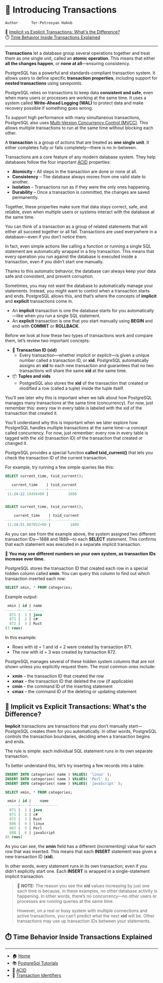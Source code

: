 # 🔁 Introducing Transactions


```info
Author      Ter-Petrosyan Hakob
```
🧩 [Implicit vs Explicit Transactions: What's the Difference?](#-implicit-vs-explicit-transactions-whats-the-difference)\
⏱️ [Time Behavior Inside Transactions Explained](#️-time-behavior-inside-transactions-explained)

---

**Transactions** let a database group several operations together and treat them as one single unit, called an **atomic operation**. 
This means that either **all the changes happen**, or **none at all**—ensuring consistency.

PostgreSQL has a powerful and standards-compliant transaction system. It allows users to define specific **transaction properties**, including support for **nested transactions** using savepoints.

PostgreSQL relies on transactions to keep data **consistent and safe**, even when many users or processes are working at the same time. It uses a system called **Write-Ahead Logging (WAL)** to protect data and make recovery possible if something goes wrong.

To support high performance with many simultaneous transactions, PostgreSQL also uses [Multi-Version Concurrency Control (MVCC)](./3_Multi_Version_Concurrency_Control.md). This allows multiple transactions to run at the same time without blocking each other.

A **transaction** is a group of actions that are treated as **one single unit**. It either completes fully or fails completely—there is no in-between.

Transactions are a core feature of any modern database system. They help databases follow the four important [ACID](./0_Understanding_ACID_in_PostgreSQL.md) properties:

- **Atomicity** – All steps in the transaction are done or none at all.
- **Consistency** – The database always moves from one valid state to another.
- **Isolation** – Transactions run as if they were the only ones happening.
- **Durability** – Once a transaction is committed, the changes are saved permanently.

Together, these properties make sure that data stays correct, safe, and reliable, even when multiple users or 
systems interact with the database at the same time.

You can think of a transaction as a group of related statements that will either all succeed together or all fail. Transactions are used everywhere in a database—even if you don’t notice them.

In fact, even simple actions like calling a function or running a single SQL statement are automatically wrapped in a tiny transaction. This means that every operation you run against the database is executed inside a transaction, even if you didn’t start one manually.

Thanks to this automatic behavior, the database can always keep your data safe and consistent, and prevent corruption. 

Sometimes, you may not want the database to automatically manage your statements. Instead, you might want to control when a transaction starts and ends. PostgreSQL allows this, and that’s where the concepts of **implicit** and **explicit** transactions come in.

- An **implicit** transaction is one the database starts for you automatically—like when you run a single SQL statement.
- An **explicit** transaction is one that you start manually using **BEGIN** and end with **COMMIT** or **ROLLBACK**.

Before we look at how these two types of transactions work and compare them, let’s review two important concepts:

- 🔢 **Transaction ID (xid)**
    - Every transaction—whether implicit or explicit—is given a unique number called a transaction ID, or **xid**. 
        PostgreSQL automatically assigns an **xid** to each new transaction and guarantees that no two transactions 
        will share the same **xid** at the same time.
- 📦 **Tuples and xids**
    - PostgreSQL also stores the **xid** of the transaction that created or modified a row (called a tuple) inside the tuple itself.        


You’ll see later why this is important when we talk about how PostgreSQL manages many transactions at the same time (concurrency). For now, just remember this: every row in every table is labeled with the xid of the transaction that created it.

You’ll understand why this is important when we later explore how PostgreSQL handles multiple transactions at the 
same time—a concept called concurrency. For now, just remember: every row in every table is tagged with the xid (transaction ID) of the transaction that created or changed it.

PostgreSQL provides a special function **called txid_current()** that lets you check the transaction ID of the current transaction.

For example, try running a few simple queries like this:

```sql
SELECT current_time, txid_current();

   current_time    | txid_current 
-------------------+--------------
 11:24:22.18456+00 |         1888 


SELECT current_time, txid_current();

    current_time    | txid_current 
--------------------+--------------
 11:24:51.887052+00 |         1889
```

As you can see from the example above, the system assigned two different transaction IDs—1888 and 1889—to each **SELECT** statement. 
This confirms that each statement was executed in a separate implicit transaction.

🔸 **You may see different numbers on your own system, as transaction IDs increase over time.**

PostgreSQL stores the transaction ID that created each row in a special hidden column called **xmin**. 
You can query this column to find out which transaction inserted each row:

```sql
SELECT xmin, * FROM categories;
```

Example output:

```sql
 xmin | id | name 
------+----+------
  871 |  1 | java
  871 |  2 | c#
  872 |  3 | Rust
(3 rows)
```

In this example:
- Rows with id = 1 and id = 2 were created by transaction 871.
- The row with id = 3 was created by transaction 872.

PostgreSQL manages several of these hidden system columns that are not shown unless you explicitly request them. The most common ones include:

- **xmin** – the transaction ID that created the row
- **xmax** – the transaction ID that deleted the row (if applicable)
- **cmin** – the command ID of the inserting statement
- **cmax** – the command ID of the deleting or updating statement

## 🧩 Implicit vs Explicit Transactions: What's the Difference?

**Implicit** transactions are transactions that you don’t manually start—PostgreSQL creates them for you automatically. In other words, PostgreSQL controls the transaction boundaries, deciding when a transaction begins and ends.

The rule is simple: each individual SQL statement runs in its own separate transaction.

To better understand this, let’s try inserting a few records into a table:

```sql
INSERT INTO categories( name ) VALUES( 'linux' );
INSERT INTO categories( name ) VALUES( 'Perl' );
INSERT INTO categories( name ) VALUES( 'javaScript' );

SELECT xmin, * FROM categories;

 xmin | id |    name    
------+----+------------
  871 |  1 | java
  871 |  2 | c#
  872 |  3 | Rust
  886 |  4 | linux
  887 |  5 | Perl
  888 |  6 | javaScript
(6 rows)
```

As you can see, the **xmin** field has a different (incrementing) value for each row that was inserted. 
This means that each **INSERT** statement was given a new transaction ID (**xid**).

In other words, every statement runs in its own transaction, even if you didn’t explicitly start one. Each **INSERT** 
is wrapped in a single-statement implicit transaction.

> 📌 **NOTE:**  The reason you see the **xid** values increasing by just one each time is because, 
> in these examples, no other database activity is happening. In other words, there’s no concurrency—no other users 
> or processes are running queries at the same time.
> 
> However, on a real or busy system with multiple connections and active transactions, you can’t predict what the next **xid** will be. 
> Other transactions may use up transaction IDs between your statements.

## ⏱️ Time Behavior Inside Transactions Explained

---

- 🏠 [Home](./../../README.md)
- 📚 [PostgreSql Tutorials](./../tutorials.md)
- 🧪 [ACID](./0_Understanding_ACID_in_PostgreSQL.md) 
- 🔢 [Transaction Identifiers](./2_transaction_identifiers.md)
